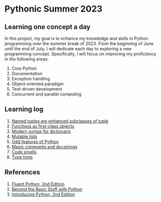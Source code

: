 # Pythonic Summer 2023

## Learning one concept a day

In this project, my goal is to enhance my knowledge and skills in Python programming over the summer break of 2023. From the beginning of June until the end of July, I will dedicate each day to exploring a new programming concept. Specifically, I will focus on improving my proficiency in the following areas:

1. Core Python
2. Documentation
2. Exception handling
3. Object-oriented paradigm
4. Test-driven development
5. Concurrent and parallel computing

## Learning log

1. [Named tuples are enhanced subclasses of tuple](./01-namedtuples.ipynb)
2. [Functions as first-class objects](./02-functions-are-first-class-objects.ipynb)
3. [Modern syntax for dictionaris](./03-modern-syntax-for-dictionaries.ipynb)
4. [Mutable lists](./04-mutable-lists.ipynb)
5. [Odd features of Python](./05-odd-features-of-pythonipynb)
6. [Magic comments and docstrings](./06-magic-comments-and-docstrings.ipynb)
7. [Code smells](./07-code-smells.ipynb)
8. [Type hints](./08-type-hints.ipynb)

## References

1. [Fluent Python, 2nd Edition](https://www.oreilly.com/library/view/fluent-python-2nd/9781492056348/)
2. [Beyond the Basic Stuff with Python](https://www.oreilly.com/library/view/beyond-the-basic/9781098128203/)
3. [Introducing Python, 2nd Edition](https://www.oreilly.com/library/view/introducing-python-2nd/9781492051374/)
